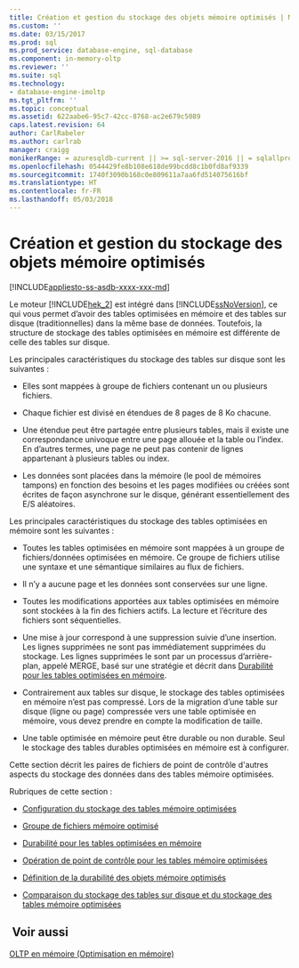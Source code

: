 ```yaml
---
title: Création et gestion du stockage des objets mémoire optimisés | Microsoft Docs
ms.custom: ''
ms.date: 03/15/2017
ms.prod: sql
ms.prod_service: database-engine, sql-database
ms.component: in-memory-oltp
ms.reviewer: ''
ms.suite: sql
ms.technology:
- database-engine-imoltp
ms.tgt_pltfrm: ''
ms.topic: conceptual
ms.assetid: 622aabe6-95c7-42cc-8768-ac2e679c5089
caps.latest.revision: 64
author: CarlRabeler
ms.author: carlrab
manager: craigg
monikerRange: = azuresqldb-current || >= sql-server-2016 || = sqlallproducts-allversions
ms.openlocfilehash: 0544429fe8b108e618de99bcdd8c1b0fd8af9339
ms.sourcegitcommit: 1740f3090b168c0e809611a7aa6fd514075616bf
ms.translationtype: HT
ms.contentlocale: fr-FR
ms.lasthandoff: 05/03/2018
---
```

# <a name="creating-and-managing-storage-for-memory-optimized-objects"></a>Création et gestion du stockage des objets mémoire optimisés
[!INCLUDE[appliesto-ss-asdb-xxxx-xxx-md](../../includes/appliesto-ss-asdb-xxxx-xxx-md.md)]

  Le moteur [!INCLUDE[hek_2](../../includes/hek-2-md.md)] est intégré dans [!INCLUDE[ssNoVersion](../../includes/ssnoversion-md.md)], ce qui vous permet d’avoir des tables optimisées en mémoire et des tables sur disque (traditionnelles) dans la même base de données. Toutefois, la structure de stockage des tables optimisées en mémoire est différente de celle des tables sur disque.  
  
 Les principales caractéristiques du stockage des tables sur disque sont les suivantes :  
  
-   Elles sont mappées à groupe de fichiers contenant un ou plusieurs fichiers.  
  
-   Chaque fichier est divisé en étendues de 8 pages de 8 Ko chacune.  
  
-   Une étendue peut être partagée entre plusieurs tables, mais il existe une correspondance univoque entre une page allouée et la table ou l’index. En d’autres termes, une page ne peut pas contenir de lignes appartenant à plusieurs tables ou index.  
  
-   Les données sont placées dans la mémoire (le pool de mémoires tampons) en fonction des besoins et les pages modifiées ou créées sont écrites de façon asynchrone sur le disque, générant essentiellement des E/S aléatoires.  
  
 Les principales caractéristiques du stockage des tables optimisées en mémoire sont les suivantes :  
  
-   Toutes les tables optimisées en mémoire sont mappées à un groupe de fichiers/données optimisées en mémoire. Ce groupe de fichiers utilise une syntaxe et une sémantique similaires au flux de fichiers.  
  
-   Il n’y a aucune page et les données sont conservées sur une ligne.  
  
-   Toutes les modifications apportées aux tables optimisées en mémoire sont stockées à la fin des fichiers actifs. La lecture et l’écriture des fichiers sont séquentielles.  
  
-   Une mise à jour correspond à une suppression suivie d’une insertion. Les lignes supprimées ne sont pas immédiatement supprimées du stockage. Les lignes supprimées le sont par un processus d’arrière-plan, appelé MERGE, basé sur une stratégie et décrit dans [Durabilité pour les tables optimisées en mémoire](../../relational-databases/in-memory-oltp/durability-for-memory-optimized-tables.md).  
  
-   Contrairement aux tables sur disque, le stockage des tables optimisées en mémoire n’est pas compressé. Lors de la migration d’une table sur disque (ligne ou page) compressée vers une table optimisée en mémoire, vous devez prendre en compte la modification de taille.  
  
-   Une table optimisée en mémoire peut être durable ou non durable. Seul le stockage des tables durables optimisées en mémoire est à configurer.  
  
 Cette section décrit les paires de fichiers de point de contrôle d'autres aspects du stockage des données dans des tables mémoire optimisées.  
  
 Rubriques de cette section :  
  
-   [Configuration du stockage des tables mémoire optimisées](../../relational-databases/in-memory-oltp/configuring-storage-for-memory-optimized-tables.md)  
  
-   [Groupe de fichiers mémoire optimisé](../../relational-databases/in-memory-oltp/the-memory-optimized-filegroup.md)  
  
-   [Durabilité pour les tables optimisées en mémoire](../../relational-databases/in-memory-oltp/durability-for-memory-optimized-tables.md)  
  
-   [Opération de point de contrôle pour les tables mémoire optimisées](../../relational-databases/in-memory-oltp/checkpoint-operation-for-memory-optimized-tables.md)  
  
-   [Définition de la durabilité des objets mémoire optimisés](../../relational-databases/in-memory-oltp/defining-durability-for-memory-optimized-objects.md)  
  
-   [Comparaison du stockage des tables sur disque et du stockage des tables mémoire optimisées](../../relational-databases/in-memory-oltp/comparing-disk-based-table-storage-to-memory-optimized-table-storage.md)  
  
## <a name="see-also"></a> Voir aussi  
 [OLTP en mémoire &#40;Optimisation en mémoire&#41;](../../relational-databases/in-memory-oltp/in-memory-oltp-in-memory-optimization.md)  
  
  
